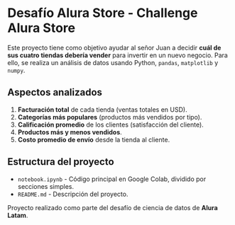 # Desafío Alura Store - Challenge Alura Store

Este proyecto tiene como objetivo ayudar al señor Juan a decidir **cuál de sus cuatro tiendas debería vender** para invertir en un nuevo negocio. Para ello, se realiza un análisis de datos usando Python, `pandas`, `matplotlib` y `numpy`.

## Aspectos analizados

1. **Facturación total** de cada tienda (ventas totales en USD).
2. **Categorías más populares** (productos más vendidos por tipo).
3. **Calificación promedio** de los clientes (satisfacción del cliente).
4. **Productos más y menos vendidos**.
5. **Costo promedio de envío** desde la tienda al cliente.

## Estructura del proyecto

- `notebook.ipynb` - Código principal en Google Colab, dividido por secciones simples.
- `README.md` - Descripción del proyecto.

Proyecto realizado como parte del desafío de ciencia de datos de **Alura Latam**.
